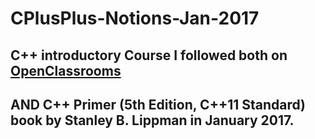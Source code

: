 # CPlusPlus-Notions-Jan-2017

## C++ introductory Course I followed both on [OpenClassrooms](https://openclassrooms.com)   
## AND C++ Primer (5th Edition, C++11 Standard) book by Stanley B. Lippman in January 2017.
